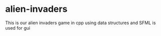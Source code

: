 # alien-invaders


This is our alien invaders game in cpp using data structures and SFML  is used for gui
